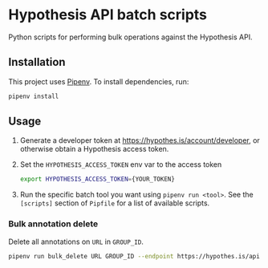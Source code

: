 # Hypothesis API batch scripts

Python scripts for performing bulk operations against the Hypothesis API.

## Installation

This project uses [Pipenv](https://pipenv.pypa.io). To install dependencies,
run:

```sh
pipenv install
```

## Usage

1. Generate a developer token at https://hypothes.is/account/developer, or otherwise
   obtain a Hypothesis access token.

2. Set the `HYPOTHESIS_ACCESS_TOKEN` env var to the access token

   ```sh
   export HYPOTHESIS_ACCESS_TOKEN={YOUR_TOKEN}
   ```

3. Run the specific batch tool you want using `pipenv run <tool>`. See
   the `[scripts]` section of `Pipfile` for a list of available scripts.

### Bulk annotation delete

Delete all annotations on `URL` in `GROUP_ID`.

```sh
pipenv run bulk_delete URL GROUP_ID --endpoint https://hypothes.is/api
```
